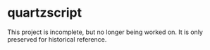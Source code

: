 # quartzscript
This project is incomplete, but no longer being worked on. It is only preserved for historical reference.
